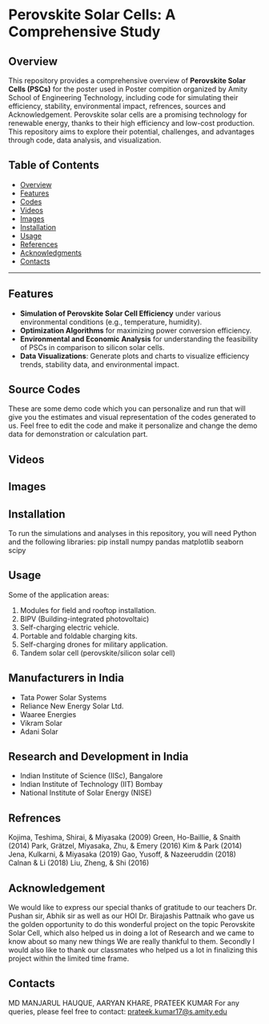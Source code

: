 # Perovskite Solar Cells: A Comprehensive Study

## Overview
This repository provides a comprehensive overview of **Perovskite Solar Cells (PSCs)** for the poster used in Poster compition organized by Amity School of Engineering Technology, including code for simulating their efficiency, stability, environmental impact, refrences, sources and Acknowledgement. Perovskite solar cells are a promising technology for renewable energy, thanks to their high efficiency and low-cost production. This repository aims to explore their potential, challenges, and advantages through code, data analysis, and visualization.

## Table of Contents
- [Overview](#overview)
- [Features](#features)
- [Codes](#Codes)
- [Videos](#videos)
- [Images](#images)
- [Installation](#installation)
- [Usage](#usage)
- [References](#references)
- [Acknowledgments](#acknowledgments)
- [Contacts](#contacts)
---
  
## Features
- **Simulation of Perovskite Solar Cell Efficiency** under various environmental conditions (e.g., temperature, humidity).
- **Optimization Algorithms** for maximizing power conversion efficiency.
- **Environmental and Economic Analysis** for understanding the feasibility of PSCs in comparison to silicon solar cells.
- **Data Visualizations**: Generate plots and charts to visualize efficiency trends, stability data, and environmental impact.

## Source Codes

These are some demo code which you can personalize and run that will give you the estimates and visual representation of the codes generated to us. Feel free to edit the code and make it personalize and change the demo data for demonstration or calculation part.

## Videos

## Images


## Installation
To run the simulations and analyses in this repository, you will need Python and the following libraries:
pip install numpy pandas matplotlib seaborn scipy

## Usage
Some of the application areas:
1. Modules for field and rooftop installation.
2. BIPV (Building-integrated photovoltaic)
3. Self-charging electric vehicle.
4. Portable and foldable charging kits.
5. Self-charging drones for military application.
6. Tandem solar cell (perovskite/silicon solar cell)

## Manufacturers in India
- Tata Power Solar Systems
- Reliance New Energy Solar Ltd.
- Waaree Energies
- Vikram Solar
- Adani Solar

## Research and Development in India
- Indian Institute of Science (IISc), Bangalore
- Indian Institute of Technology (IIT) Bombay
- National Institute of Solar Energy (NISE)

## Refrences

Kojima, Teshima, Shirai, & Miyasaka (2009)
Green, Ho-Baillie, & Snaith (2014)
Park, Grätzel, Miyasaka, Zhu, & Emery (2016)
Kim & Park (2014)
Jena, Kulkarni, & Miyasaka (2019)
Gao, Yusoff, & Nazeeruddin (2018)
Calnan & Li (2018)
Liu, Zheng, & Shi (2016)


## Acknowledgement

We would like to express our special thanks of gratitude to our teachers Dr. Pushan sir, Abhik sir as well as our HOI Dr. Birajashis Pattnaik who gave us the golden opportunity to do this wonderful project on the topic Perovskite Solar Cell, which also helped us in doing a lot of Research and we came to know about so many new things We are really thankful to them.
Secondly I would also like to thank our classmates who helped us a lot in finalizing this project within the limited time frame.


## Contacts

MD MANJARUL HAUQUE, AARYAN KHARE, PRATEEK KUMAR
For any queries, please feel free to contact: prateek.kumar17@s.amity.edu



